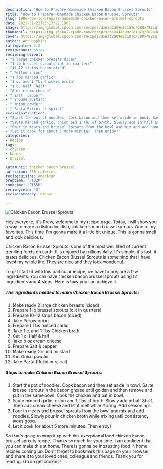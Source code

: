 ```yaml
---
description: "How to Prepare Homemade Chicken Bacon Brussel Sprouts"
title: "How to Prepare Homemade Chicken Bacon Brussel Sprouts"
slug: 1906-how-to-prepare-homemade-chicken-bacon-brussel-sprouts
date: 2022-01-22T13:17:22.190Z
image: https://img-global.cpcdn.com/recipes/a5ead2a09e2c187c/680x482cq70/chicken-bacon-brussel-sprouts-recipe-main-photo.jpg
thumbnail: https://img-global.cpcdn.com/recipes/a5ead2a09e2c187c/680x482cq70/chicken-bacon-brussel-sprouts-recipe-main-photo.jpg
cover: https://img-global.cpcdn.com/recipes/a5ead2a09e2c187c/680x482cq70/chicken-bacon-brussel-sprouts-recipe-main-photo.jpg
author: Ann Hopkins
ratingvalue: 4.8
reviewcount: 35287
recipeingredient:
- "2 large chicken breasts diced"
- "1 lb brussel sprouts cut in quarters"
- "10-12 strips bacon diced"
- " Yellow onion"
- "1 Tbs minced garlic"
- "1 c. and 1 Tbs Chicken broth"
- "1 c. Half  half"
- "8 oz cream cheese"
- " Salt  pepper"
- " Ground mustard"
- " Onion powder"
- " Pasta Rotini or spiral"
recipeinstructions:
- "Start the pot of noodles. Cook bacon and then set aside in bowl. Saute brussel sprouts in the bacon grease until golden and then remove and put in the same bowl. Cook the chicken and put in bowl."
- "Saute minced garlic, onion and 1 Tbs of broth. Slowly add in half &amp;half. Then add cream cheese and let it melt while stirring. Add seasonings."
- "Pour in meats and brussel sprouts from the bowl and mix and add noodles. Slowly pour in chicken broth while mixing until consistency looks good."
- "Let it cook for about 5 more minutes. Then enjoy!"
categories:
- Recipe
tags:
- chicken
- bacon
- brussel

katakunci: chicken bacon brussel 
nutrition: 255 calories
recipecuisine: American
preptime: "PT32M"
cooktime: "PT55M"
recipeyield: "3"
recipecategory: Dinner

---
```



![Chicken Bacon Brussel Sprouts](https://img-global.cpcdn.com/recipes/a5ead2a09e2c187c/680x482cq70/chicken-bacon-brussel-sprouts-recipe-main-photo.jpg)

Hey everyone, it's Drew, welcome to my recipe page. Today, I will show you a way to make a distinctive dish, chicken bacon brussel sprouts. One of my favorites. This time, I'm gonna make it a little bit unique. This is gonna smell and look delicious.

Chicken Bacon Brussel Sprouts is one of the most well liked of current trending foods on earth. It is enjoyed by millions daily. It's simple, it's fast, it tastes delicious. Chicken Bacon Brussel Sprouts is something that I have loved my whole life. They are nice and they look wonderful.




To get started with this particular recipe, we have to prepare a few ingredients. You can have chicken bacon brussel sprouts using 12 ingredients and 4 steps. Here is how you can achieve it.

<!--inarticleads1-->

##### The ingredients needed to make Chicken Bacon Brussel Sprouts:

1. Make ready 2 large chicken breasts (diced)
1. Prepare 1 lb brussel sprouts (cut in quarters)
1. Prepare 10-12 strips bacon (diced)
1. Take  Yellow onion
1. Prepare 1 Tbs minced garlic
1. Take 1 c. and 1 Tbs Chicken broth
1. Get 1 c. Half &amp; half
1. Take 8 oz cream cheese
1. Prepare  Salt &amp; pepper
1. Make ready  Ground mustard
1. Get  Onion powder
1. Take  Pasta (Rotini or spiral)




<!--inarticleads2-->

##### Steps to make Chicken Bacon Brussel Sprouts:

1. Start the pot of noodles. Cook bacon and then set aside in bowl. Saute brussel sprouts in the bacon grease until golden and then remove and put in the same bowl. Cook the chicken and put in bowl.
1. Saute minced garlic, onion and 1 Tbs of broth. Slowly add in half &amp;half. Then add cream cheese and let it melt while stirring. Add seasonings.
1. Pour in meats and brussel sprouts from the bowl and mix and add noodles. Slowly pour in chicken broth while mixing until consistency looks good.
1. Let it cook for about 5 more minutes. Then enjoy!




So that's going to wrap it up with this exceptional food chicken bacon brussel sprouts recipe. Thanks so much for your time. I am confident that you can make this at home. There is gonna be interesting food in home recipes coming up. Don't forget to bookmark this page on your browser, and share it to your loved ones, colleague and friends. Thank you for reading. Go on get cooking!
